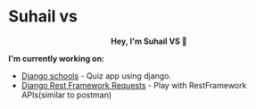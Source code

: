 # Suhail vs

<p align="center">
  <b>Hey, I'm Suhail VS 👋</b><br />
</p>


**I'm currently working on:**
* [Django schools](https://django.stackschools.com/) - Quiz app using django.
* [Django Rest Framework Requests](https://github.com/suhailvs/drfrequests) -  Play with RestFramework APIs(similar to postman)
<!--
**suhailvs/suhailvs** is a ✨ _special_ ✨ repository because its `README.md` (this file) appears on your GitHub profile.

Here are some ideas to get you started:

- 🔭 I’m currently working on ...
- 🌱 I’m currently learning ...
- 👯 I’m looking to collaborate on ...
- 🤔 I’m looking for help with ...
- 💬 Ask me about ...
- 📫 How to reach me: ...
- 😄 Pronouns: ...
- ⚡ Fun fact: ...
-->
